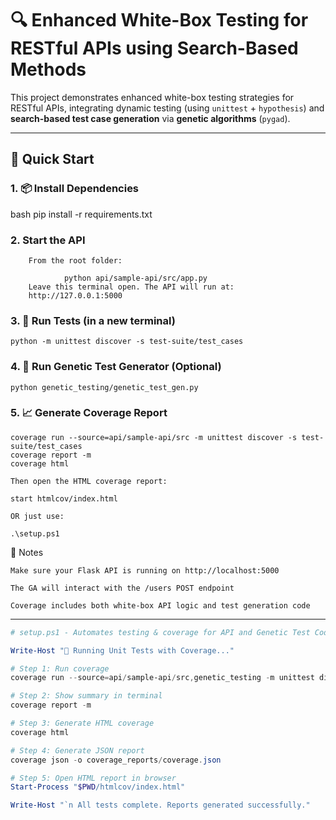 # 🔍 Enhanced White-Box Testing for RESTful APIs using Search-Based Methods

This project demonstrates enhanced white-box testing strategies for RESTful APIs, integrating dynamic testing (using `unittest` + `hypothesis`) and **search-based test case generation** via **genetic algorithms** (`pygad`).

---
## 🚀 Quick Start

### 1. 📦 Install Dependencies

bash
pip install -r requirements.txt

### 2. Start the API

        From the root folder:

                python api/sample-api/src/app.py
        Leave this terminal open. The API will run at:
        http://127.0.0.1:5000

### 3. 🧪 Run Tests (in a new terminal)

    python -m unittest discover -s test-suite/test_cases

### 4. 🧬 Run Genetic Test Generator (Optional)

    python genetic_testing/genetic_test_gen.py

### 5. 📈 Generate Coverage Report

    coverage run --source=api/sample-api/src -m unittest discover -s test-suite/test_cases
    coverage report -m
    coverage html

    Then open the HTML coverage report:

    start htmlcov/index.html

    OR just use:

    .\setup.ps1


📎 Notes

    Make sure your Flask API is running on http://localhost:5000

    The GA will interact with the /users POST endpoint

    Coverage includes both white-box API logic and test generation code


---

```powershell
# setup.ps1 - Automates testing & coverage for API and Genetic Test Code

Write-Host "📌 Running Unit Tests with Coverage..."

# Step 1: Run coverage
coverage run --source=api/sample-api/src,genetic_testing -m unittest discover -s test-suite/test_cases

# Step 2: Show summary in terminal
coverage report -m

# Step 3: Generate HTML coverage
coverage html

# Step 4: Generate JSON report
coverage json -o coverage_reports/coverage.json

# Step 5: Open HTML report in browser
Start-Process "$PWD/htmlcov/index.html"

Write-Host "`n All tests complete. Reports generated successfully."

